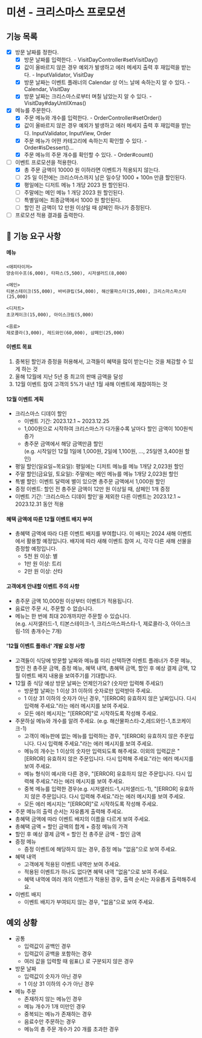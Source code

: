 # 미션 - 크리스마스 프로모션

## 기능 목록
- [x] 방문 날짜를 정한다.
  - [x] 방문 날짜를 입력한다. - VisitDayController#setVisitDay()
  - [x] 값이 올바르지 않은 경우 예외가 발생하고 에러 메세지 출력 후 재입력을 받는다. - InputValidator, VisitDay
  - [x] 방문 날짜는 이벤트 플래너의 Calendar 상 어느 날에 속하는지 알 수 있다. - Calendar, VisitDay
  - [x] 방문 날짜는 크리스마스로부터 며칠 남았는지 알 수 있다. - VisitDay#dayUntilXmas()
- [x] 메뉴를 주문한다.
  - [x] 주문 메뉴와 개수를 입력한다. - OrderController#setOrder()
  - [x] 값이 올바르지 않은 경우 예외가 발생하고 에러 메세지 출력 후 재입력을 받는다. InputValidator, InputView, Order
  - [x] 주문 메뉴가 어떤 카테고리에 속하는지 확인할 수 있다. - Order#isDessert()...
  - [x] 주문 메뉴의 주문 개수를 확인할 수 있다. - Order#count()
- [ ] 이벤트 프로모션을 적용한다.
  - [x] 총 주문 금액이 10000 원 이하라면 이벤트가 적용되지 않는다.
  - [ ] 25 일 이전에는 크리스마스까지 남은 일수당 1000 + 100n 만큼 할인된다.
  - [x] 평일에는 디저트 메뉴 1 개당 2023 원 할인된다.
  - [ ] 주말에는 메인 메뉴 1 개당 2023 원 할인된다.
  - [ ] 특별일에는 최종금액에서 1000 원 할인된다.
  - [ ] 할인 전 금액이 12 만원 이상일 때 샴페인 하나가 증정된다.
- [ ] 프로모션 적용 결과를 출력한다.

## 🚀 기능 요구 사항

#### 메뉴

```
<애피타이저>
양송이수프(6,000), 타파스(5,500), 시저샐러드(8,000)

<메인>
티본스테이크(55,000), 바비큐립(54,000), 해산물파스타(35,000), 크리스마스파스타(25,000)

<디저트>
초코케이크(15,000), 아이스크림(5,000)

<음료>
제로콜라(3,000), 레드와인(60,000), 샴페인(25,000)
```

#### 이벤트 목표

1. 중복된 할인과 증정을 허용해서, 고객들이 혜택을 많이 받는다는 것을 체감할 수 있게 하는 것
2. 올해 12월에 지난 5년 중 최고의 판매 금액을 달성
3. 12월 이벤트 참여 고객의 5%가 내년 1월 새해 이벤트에 재참여하는 것

#### 12월 이벤트 계획

- 크리스마스 디데이 할인
  - 이벤트 기간: 2023.12.1 ~ 2023.12.25
  - 1,000원으로 시작하여 크리스마스가 다가올수록 날마다 할인 금액이 100원씩 증가
  - 총주문 금액에서 해당 금액만큼 할인  
    (e.g. 시작일인 12월 1일에 1,000원, 2일에 1,100원, ..., 25일엔 3,400원 할인)
- 평일 할인(일요일~목요일): 평일에는 디저트 메뉴를 메뉴 1개당 2,023원 할인
- 주말 할인(금요일, 토요일): 주말에는 메인 메뉴를 메뉴 1개당 2,023원 할인
- 특별 할인: 이벤트 달력에 별이 있으면 총주문 금액에서 1,000원 할인
- 증정 이벤트: 할인 전 총주문 금액이 12만 원 이상일 때, 샴페인 1개 증정
- 이벤트 기간: '크리스마스 디데이 할인'을 제외한 다른 이벤트는 2023.12.1 ~ 2023.12.31 동안 적용

#### 혜택 금액에 따른 12월 이벤트 배지 부여

- 총혜택 금액에 따라 다른 이벤트 배지를 부여합니다. 이 배지는 2024 새해 이벤트에서 활용할 예정입니다.
  배지에 따라 새해 이벤트 참여 시, 각각 다른 새해 선물을 증정할 예정입니다.
  - 5천 원 이상: 별
  - 1만 원 이상: 트리
  - 2만 원 이상: 산타

#### 고객에게 안내할 이벤트 주의 사항

- 총주문 금액 10,000원 이상부터 이벤트가 적용됩니다.
- 음료만 주문 시, 주문할 수 없습니다.
- 메뉴는 한 번에 최대 20개까지만 주문할 수 있습니다.  
  (e.g. 시저샐러드-1, 티본스테이크-1, 크리스마스파스타-1, 제로콜라-3, 아이스크림-1의 총개수는 7개)

#### '12월 이벤트 플래너' 개발 요청 사항

- 고객들이 식당에 방문할 날짜와 메뉴를 미리 선택하면 이벤트 플래너가 주문 메뉴, 할인 전 총주문 금액, 증정 메뉴, 혜택 내역, 총혜택 금액, 할인 후 예상 결제 금액, 12월 이벤트 배지 내용을 보여주기를 기대합니다.
- 12월 중 식당 예상 방문 날짜는 언제인가요? (숫자만 입력해 주세요!)
  - 방문할 날짜는 1 이상 31 이하의 숫자로만 입력받아 주세요.
  - 1 이상 31 이하의 숫자가 아닌 경우, "[ERROR] 유효하지 않은 날짜입니다. 다시 입력해 주세요."라는 에러 메시지를 보여 주세요.
  - 모든 에러 메시지는 "[ERROR]"로 시작하도록 작성해 주세요.
- 주문하실 메뉴와 개수를 알려 주세요. (e.g. 해산물파스타-2,레드와인-1,초코케이크-1)
  - 고객이 메뉴판에 없는 메뉴를 입력하는 경우, "[ERROR] 유효하지 않은 주문입니다. 다시 입력해 주세요."라는 에러 메시지를 보여 주세요.
  - 메뉴의 개수는 1 이상의 숫자만 입력되도록 해주세요. 이외의 입력값은 "[ERROR] 유효하지 않은 주문입니다. 다시 입력해 주세요."라는 에러 메시지를 보여 주세요.
  - 메뉴 형식이 예시와 다른 경우, "[ERROR] 유효하지 않은 주문입니다. 다시 입력해 주세요."라는 에러 메시지를 보여 주세요.
  - 중복 메뉴를 입력한 경우(e.g. 시저샐러드-1,시저샐러드-1), "[ERROR] 유효하지 않은 주문입니다. 다시 입력해 주세요."라는 에러 메시지를 보여 주세요.
  - 모든 에러 메시지는 "[ERROR]"로 시작하도록 작성해 주세요.
- 주문 메뉴의 출력 순서는 자유롭게 출력해 주세요.
- 총혜택 금액에 따라 이벤트 배지의 이름을 다르게 보여 주세요.
- 총혜택 금액 = 할인 금액의 합계 + 증정 메뉴의 가격
- 할인 후 예상 결제 금액 = 할인 전 총주문 금액 - 할인 금액
- 증정 메뉴
  - 증정 이벤트에 해당하지 않는 경우, 증정 메뉴 "없음"으로 보여 주세요.
- 혜택 내역
  - 고객에게 적용된 이벤트 내역만 보여 주세요.
  - 적용된 이벤트가 하나도 없다면 혜택 내역 "없음"으로 보여 주세요.
  - 혜택 내역에 여러 개의 이벤트가 적용된 경우, 출력 순서는 자유롭게 출력해주세요.
- 이벤트 배지
  - 이벤트 배지가 부여되지 않는 경우, "없음"으로 보여 주세요.

## 예외 상황
- 공통
  - 입력값이 공백인 경우
  - 입력값이 공백을 포함하는 경우
  - 여러 값을 입력할 때 쉼표(,) 로 구분되지 않은 경우
- 방문 날짜
  - 입력값이 숫자가 아닌 경우
  - 1 이상 31 이하의 수가 아닌 경우
- 메뉴 주문
  - 존재하지 않는 메뉴인 경우
  - 메뉴 개수가 1개 미만인 경우
  - 중복되는 메뉴가 존재하는 경우
  - 음료수만 주문하는 경우
  - 메뉴의 총 주문 개수가 20 개를 초과한 경우